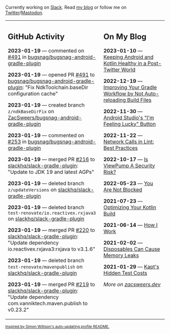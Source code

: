 Currently working on [Slack](https://slack.com/). Read [my blog](https://zacsweers.dev/) or follow me on [Twitter](https://twitter.com/ZacSweers)/[Mastodon](https://hachyderm.io/@ZacSweers).

<table><tr><td valign="top" width="60%">

## GitHub Activity
<!-- githubActivity starts -->
**2023-01-19** — commented on [#491](https://github.com/bugsnag/bugsnag-android-gradle-plugin/pull/491#issuecomment-1397911633) in [bugsnag/bugsnag-android-gradle-plugin](https://github.com/bugsnag/bugsnag-android-gradle-plugin)

**2023-01-19** — opened PR [#491](https://github.com/bugsnag/bugsnag-android-gradle-plugin/pull/491) to [bugsnag/bugsnag-android-gradle-plugin](https://github.com/bugsnag/bugsnag-android-gradle-plugin): "Fix NdkToolchain.baseDir configuration cache"

**2023-01-19** — created branch `z/ndkBaseDirFix` on [ZacSweers/bugsnag-android-gradle-plugin](https://github.com/ZacSweers/bugsnag-android-gradle-plugin)

**2023-01-19** — commented on [#253](https://github.com/bugsnag/bugsnag-android-gradle-plugin/issues/253#issuecomment-1397905846) in [bugsnag/bugsnag-android-gradle-plugin](https://github.com/bugsnag/bugsnag-android-gradle-plugin)

**2023-01-19** — merged PR [#216](https://github.com/slackhq/slack-gradle-plugin/pull/216) to [slackhq/slack-gradle-plugin](https://github.com/slackhq/slack-gradle-plugin): "Update to JDK 19 and latest AGPs"

**2023-01-19** — deleted branch `z/updateVersions` on [slackhq/slack-gradle-plugin](https://github.com/slackhq/slack-gradle-plugin)

**2023-01-19** — deleted branch `test-renovate/io.reactivex.rxjava3` on [slackhq/slack-gradle-plugin](https://github.com/slackhq/slack-gradle-plugin)

**2023-01-19** — merged PR [#220](https://github.com/slackhq/slack-gradle-plugin/pull/220) to [slackhq/slack-gradle-plugin](https://github.com/slackhq/slack-gradle-plugin): "Update dependency io.reactivex.rxjava3:rxjava to v3.1.6"

**2023-01-19** — deleted branch `test-renovate/mavenpublish` on [slackhq/slack-gradle-plugin](https://github.com/slackhq/slack-gradle-plugin)

**2023-01-19** — merged PR [#219](https://github.com/slackhq/slack-gradle-plugin/pull/219) to [slackhq/slack-gradle-plugin](https://github.com/slackhq/slack-gradle-plugin): "Update dependency com.vanniktech.maven.publish to v0.23.2"
<!-- githubActivity ends -->
</td><td valign="top" width="40%">

## On My Blog
<!-- blog starts -->
**2023-01-10** — [Keeping Android and Kotlin Healthy in a Post-Twitter World](https://www.zacsweers.dev/keeping-android-healthy/)

**2022-12-19** — [Improving Your Gradle Workflow by Not Auto-reloading Build Files](https://www.zacsweers.dev/improving-your-workflow-by-not-auto-reloading-build-files/)

**2022-11-30** — [Android Studio's "I'm Feeling Lucky" Button](https://www.zacsweers.dev/android-studios-im-feeling-lucky-button/)

**2022-11-22** — [Network Calls in Lint: Best Practices](https://www.zacsweers.dev/network-calls-in-lint-best-practices/)

**2022-10-17** — [Is ViewPump A Security Risk?](https://www.zacsweers.dev/is-viewpump-a-security-risk/)

**2022-05-23** — [You Are Not Blocked](https://www.zacsweers.dev/you-are-not-blocked/)

**2021-07-23** — [Optimizing Your Kotlin Build](https://www.zacsweers.dev/optimizing-your-kotlin-build/)

**2021-06-14** — [How I Work](https://www.zacsweers.dev/how-i-work/)

**2021-02-02** — [Disposables Can Cause Memory Leaks](https://www.zacsweers.dev/disposables-can-cause-memory-leaks/)

**2021-01-29** — [Kapt's Hidden Test Costs](https://www.zacsweers.dev/kapts-hidden-test-costs/)
<!-- blog ends -->
_More on [zacsweers.dev](https://zacsweers.dev/)_
</td></tr></table>

<sub><a href="https://simonwillison.net/2020/Jul/10/self-updating-profile-readme/">Inspired by Simon Willison's auto-updating profile README.</a></sub>